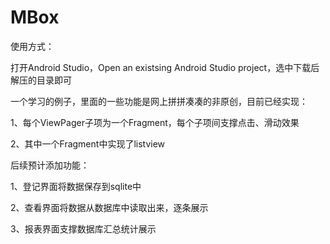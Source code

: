 # MBox
使用方式：</p>
打开Android Studio，Open an existsing Android Studio project，选中下载后解压的目录即可 </p>

一个学习的例子，里面的一些功能是网上拼拼凑凑的非原创，目前已经实现：</p>
1、每个ViewPager子项为一个Fragment，每个子项间支撑点击、滑动效果</p>
2、其中一个Fragment中实现了listview</p>

后续预计添加功能：</p>
1、登记界面将数据保存到sqlite中</p>
2、查看界面将数据从数据库中读取出来，逐条展示</p>
3、报表界面支撑数据库汇总统计展示</p>
